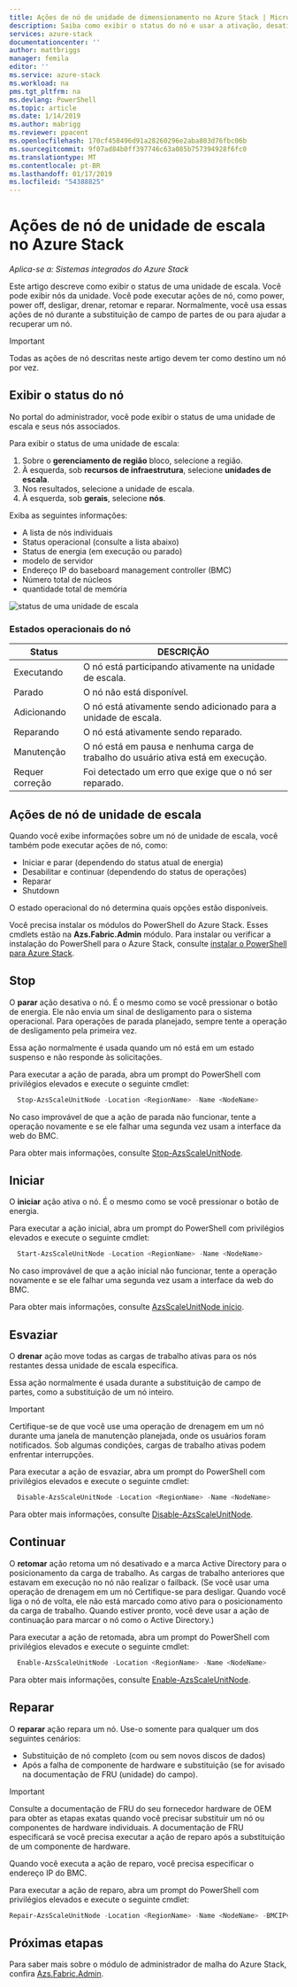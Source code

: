 ```yaml
---
title: Ações de nó de unidade de dimensionamento no Azure Stack | Microsoft Docs
description: Saiba como exibir o status do nó e usar a ativação, desativar, desabilitar e retomar as ações de nó em um sistema integrado do Azure Stack.
services: azure-stack
documentationcenter: ''
author: mattbriggs
manager: femila
editor: ''
ms.service: azure-stack
ms.workload: na
pms.tgt_pltfrm: na
ms.devlang: PowerShell
ms.topic: article
ms.date: 1/14/2019
ms.author: mabrigg
ms.reviewer: ppacent
ms.openlocfilehash: 170cf458496d91a28260296e2aba803d76fbc06b
ms.sourcegitcommit: 9f07ad84b0ff397746c63a085b757394928f6fc0
ms.translationtype: MT
ms.contentlocale: pt-BR
ms.lasthandoff: 01/17/2019
ms.locfileid: "54388825"
---
```

# <a name="scale-unit-node-actions-in-azure-stack"></a>Ações de nó de unidade de escala no Azure Stack

*Aplica-se a: Sistemas integrados do Azure Stack*

Este artigo descreve como exibir o status de uma unidade de escala. Você pode exibir nós da unidade. Você pode executar ações de nó, como power, power off, desligar, drenar, retomar e reparar. Normalmente, você usa essas ações de nó durante a substituição de campo de partes de ou para ajudar a recuperar um nó.

> [!Important]  
> Todas as ações de nó descritas neste artigo devem ter como destino um nó por vez.

## <a name="view-the-node-status"></a>Exibir o status do nó

No portal do administrador, você pode exibir o status de uma unidade de escala e seus nós associados.

Para exibir o status de uma unidade de escala:

1. Sobre o **gerenciamento de região** bloco, selecione a região.
2. À esquerda, sob **recursos de infraestrutura**, selecione **unidades de escala**.
3. Nos resultados, selecione a unidade de escala.
4. À esquerda, sob **gerais**, selecione **nós**.

  Exiba as seguintes informações:

  - A lista de nós individuais
  - Status operacional (consulte a lista abaixo)
  - Status de energia (em execução ou parado)
  - modelo de servidor
  - Endereço IP do baseboard management controller (BMC)
  - Número total de núcleos
  - quantidade total de memória

![status de uma unidade de escala](media/azure-stack-node-actions/multinodeactions.png)

### <a name="node-operational-states"></a>Estados operacionais do nó

| Status | DESCRIÇÃO |
|----------------------|-------------------------------------------------------------------|
| Executando | O nó está participando ativamente na unidade de escala. |
| Parado | O nó não está disponível. |
| Adicionando | O nó está ativamente sendo adicionado para a unidade de escala. |
| Reparando | O nó está ativamente sendo reparado. |
| Manutenção  | O nó está em pausa e nenhuma carga de trabalho do usuário ativa está em execução. |
| Requer correção | Foi detectado um erro que exige que o nó ser reparado. |

## <a name="scale-unit-node-actions"></a>Ações de nó de unidade de escala

Quando você exibe informações sobre um nó de unidade de escala, você também pode executar ações de nó, como:
 - Iniciar e parar (dependendo do status atual de energia)
 - Desabilitar e continuar (dependendo do status de operações)
 - Reparar
 - Shutdown

O estado operacional do nó determina quais opções estão disponíveis.

Você precisa instalar os módulos do PowerShell do Azure Stack. Esses cmdlets estão na **Azs.Fabric.Admin** módulo. Para instalar ou verificar a instalação do PowerShell para o Azure Stack, consulte [instalar o PowerShell para Azure Stack](azure-stack-powershell-install.md).

## <a name="stop"></a>Stop

O **parar** ação desativa o nó. É o mesmo como se você pressionar o botão de energia. Ele não envia um sinal de desligamento para o sistema operacional. Para operações de parada planejado, sempre tente a operação de desligamento pela primeira vez. 

Essa ação normalmente é usada quando um nó está em um estado suspenso e não responde às solicitações.

Para executar a ação de parada, abra um prompt do PowerShell com privilégios elevados e execute o seguinte cmdlet:

```PowerShell  
  Stop-AzsScaleUnitNode -Location <RegionName> -Name <NodeName>
```

No caso improvável de que a ação de parada não funcionar, tente a operação novamente e se ele falhar uma segunda vez usam a interface da web do BMC.

Para obter mais informações, consulte [Stop-AzsScaleUnitNode](https://docs.microsoft.com/powershell/module/azs.fabric.admin/stop-azsscaleunitnode).

## <a name="start"></a>Iniciar

O **iniciar** ação ativa o nó. É o mesmo como se você pressionar o botão de energia. 
 
Para executar a ação inicial, abra um prompt do PowerShell com privilégios elevados e execute o seguinte cmdlet:

```PowerShell  
  Start-AzsScaleUnitNode -Location <RegionName> -Name <NodeName>
```

No caso improvável de que a ação inicial não funcionar, tente a operação novamente e se ele falhar uma segunda vez usam a interface da web do BMC.

Para obter mais informações, consulte [AzsScaleUnitNode início](https://docs.microsoft.com/powershell/module/azs.fabric.admin/start-azsscaleunitnode).

## <a name="drain"></a>Esvaziar

O **drenar** ação move todas as cargas de trabalho ativas para os nós restantes dessa unidade de escala específica.

Essa ação normalmente é usada durante a substituição de campo de partes, como a substituição de um nó inteiro.

> [!Important]
> Certifique-se de que você use uma operação de drenagem em um nó durante uma janela de manutenção planejada, onde os usuários foram notificados. Sob algumas condições, cargas de trabalho ativas podem enfrentar interrupções.

Para executar a ação de esvaziar, abra um prompt do PowerShell com privilégios elevados e execute o seguinte cmdlet:

```PowerShell  
  Disable-AzsScaleUnitNode -Location <RegionName> -Name <NodeName>
```

Para obter mais informações, consulte [Disable-AzsScaleUnitNode](https://docs.microsoft.com/powershell/module/azs.fabric.admin/disable-azsscaleunitnode).

## <a name="resume"></a>Continuar

O **retomar** ação retoma um nó desativado e a marca Active Directory para o posicionamento da carga de trabalho. As cargas de trabalho anteriores que estavam em execução no nó não realizar o failback. (Se você usar uma operação de drenagem em um nó Certifique-se para desligar. Quando você liga o nó de volta, ele não está marcado como ativo para o posicionamento da carga de trabalho. Quando estiver pronto, você deve usar a ação de continuação para marcar o nó como o Active Directory.)

Para executar a ação de retomada, abra um prompt do PowerShell com privilégios elevados e execute o seguinte cmdlet:

```PowerShell  
  Enable-AzsScaleUnitNode -Location <RegionName> -Name <NodeName>
```

Para obter mais informações, consulte [Enable-AzsScaleUnitNode](https://docs.microsoft.com/powershell/module/azs.fabric.admin/enable-azsscaleunitnode).

## <a name="repair"></a>Reparar

O **reparar** ação repara um nó. Use-o somente para qualquer um dos seguintes cenários:
 - Substituição de nó completo (com ou sem novos discos de dados)
 - Após a falha de componente de hardware e substituição (se for avisado na documentação de FRU (unidade) do campo).

> [!Important]  
> Consulte a documentação de FRU do seu fornecedor hardware de OEM para obter as etapas exatas quando você precisar substituir um nó ou componentes de hardware individuais. A documentação de FRU especificará se você precisa executar a ação de reparo após a substituição de um componente de hardware. 

Quando você executa a ação de reparo, você precisa especificar o endereço IP do BMC. 

Para executar a ação de reparo, abra um prompt do PowerShell com privilégios elevados e execute o seguinte cmdlet:

  ````PowerShell
  Repair-AzsScaleUnitNode -Location <RegionName> -Name <NodeName> -BMCIPv4Address <BMCIPv4Address>
  ````

## <a name="next-steps"></a>Próximas etapas

Para saber mais sobre o módulo de administrador de malha do Azure Stack, confira [Azs.Fabric.Admin](https://docs.microsoft.com/powershell/module/azs.fabric.admin/?view=azurestackps-1.6.0).
